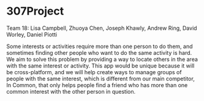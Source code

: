 # 307Project
Team 18:  Lisa Campbell, Zhuoya Chen, Joseph Khawly, Andrew Ring, David Worley, Daniel Piotti

Some interests or activities require more than one person to do them, and sometimes finding other people who want to do the same activity is hard.  We aim to solve this problem by providing a way to locate others in the area with the same interest or activity.  This app would be unique because it will be cross-platform, and we will help create ways to manage groups of people with the same interest, which is different from our main competitor, In Common, that only helps people find a friend who has more than one common interest with the other person in question.
